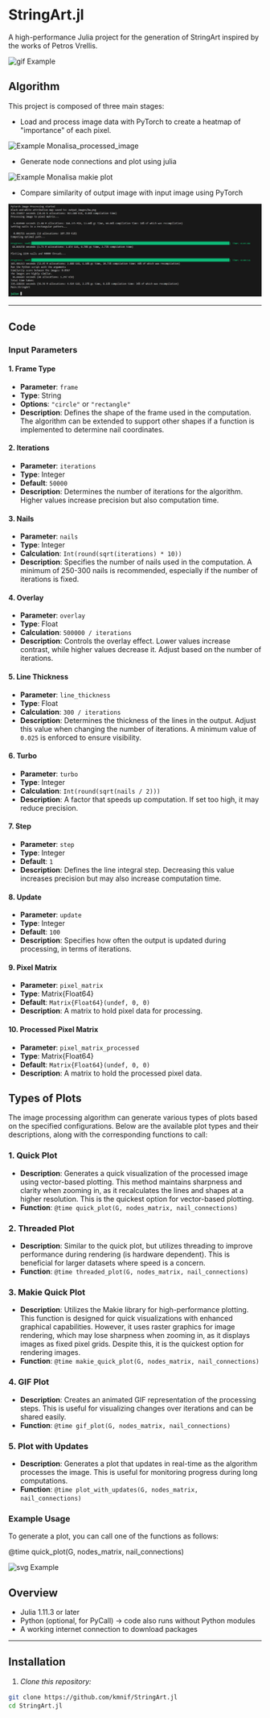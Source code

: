 # StringArt.jl

A high-performance Julia project for the generation of StringArt inspired by the works of Petros Vrellis.

![gif Example](output_images/Bird_grey_10000.gif)



## Algorithm

This project is composed of three main stages:

- Load and process image data with PyTorch to create a heatmap of "importance" of each pixel.

![Example Monalisa_processed_image](Image_processing_and_evaluating/Monalisa_processed_image_map.png)

- Generate node connections and plot using julia

![Example Monalisa makie plot](output_images/Monalisa_example_makie_plot.png)

- Compare similarity of output image with input image using PyTorch 

![Example of similarity score](output_images/image.png)


---
## Code
### Input Parameters

#### 1. Frame Type
- **Parameter**: `frame`
- **Type**: String
- **Options**: `"circle"` or `"rectangle"`
- **Description**: Defines the shape of the frame used in the computation. The algorithm can be extended to support other shapes if a function is implemented to determine nail coordinates.

#### 2. Iterations
- **Parameter**: `iterations`
- **Type**: Integer
- **Default**: `50000`
- **Description**: Determines the number of iterations for the algorithm. Higher values increase precision but also computation time.

#### 3. Nails
- **Parameter**: `nails`
- **Type**: Integer
- **Calculation**: `Int(round(sqrt(iterations) * 10))`
- **Description**: Specifies the number of nails used in the computation. A minimum of 250-300 nails is recommended, especially if the number of iterations is fixed.

#### 4. Overlay
- **Parameter**: `overlay`
- **Type**: Float
- **Calculation**: `500000 / iterations`
- **Description**: Controls the overlay effect. Lower values increase contrast, while higher values decrease it. Adjust based on the number of iterations.

#### 5. Line Thickness
- **Parameter**: `line_thickness`
- **Type**: Float
- **Calculation**: `300 / iterations`
- **Description**: Determines the thickness of the lines in the output. Adjust this value when changing the number of iterations. A minimum value of `0.025` is enforced to ensure visibility.

#### 6. Turbo
- **Parameter**: `turbo`
- **Type**: Integer
- **Calculation**: `Int(round(sqrt(nails / 2)))`
- **Description**: A factor that speeds up computation. If set too high, it may reduce precision.

#### 7. Step
- **Parameter**: `step`
- **Type**: Integer
- **Default**: `1`
- **Description**: Defines the line integral step. Decreasing this value increases precision but may also increase computation time.

#### 8. Update
- **Parameter**: `update`
- **Type**: Integer
- **Default**: `100`
- **Description**: Specifies how often the output is updated during processing, in terms of iterations.

#### 9. Pixel Matrix
- **Parameter**: `pixel_matrix`
- **Type**: Matrix{Float64}
- **Default**: `Matrix{Float64}(undef, 0, 0)`
- **Description**: A matrix to hold pixel data for processing.

#### 10. Processed Pixel Matrix
- **Parameter**: `pixel_matrix_processed`
- **Type**: Matrix{Float64}
- **Default**: `Matrix{Float64}(undef, 0, 0)`
- **Description**: A matrix to hold the processed pixel data.



## Types of Plots

The image processing algorithm can generate various types of plots based on the specified configurations. Below are the available plot types and their descriptions, along with the corresponding functions to call:

### 1. Quick Plot
- **Description**: Generates a quick visualization of the processed image using vector-based plotting. This method maintains sharpness and clarity when zooming in, as it recalculates the lines and shapes at a higher resolution. This is the quickest option for vector-based plotting.
- **Function**: `@time quick_plot(G, nodes_matrix, nail_connections)`

### 2. Threaded Plot
- **Description**: Similar to the quick plot, but utilizes threading to improve performance during rendering (is hardware dependent). This is beneficial for larger datasets where speed is a concern.
- **Function**: `@time threaded_plot(G, nodes_matrix, nail_connections)`

### 3. Makie Quick Plot
- **Description**: Utilizes the Makie library for high-performance plotting. This function is designed for quick visualizations with enhanced graphical capabilities. However, it uses raster graphics for image rendering, which may lose sharpness when zooming in, as it displays images as fixed pixel grids. Despite this, it is the quickest option for rendering images.
- **Function**: `@time makie_quick_plot(G, nodes_matrix, nail_connections)`

### 4. GIF Plot
- **Description**: Creates an animated GIF representation of the processing steps. This is useful for visualizing changes over iterations and can be shared easily.
- **Function**: `@time gif_plot(G, nodes_matrix, nail_connections)`

### 5. Plot with Updates
- **Description**: Generates a plot that updates in real-time as the algorithm processes the image. This is useful for monitoring progress during long computations.
- **Function**: `@time plot_with_updates(G, nodes_matrix, nail_connections)`

### Example Usage
To generate a plot, you can call one of the functions as follows:

@time quick_plot(G, nodes_matrix, nail_connections)

![svg Example](output_images/bird_100000_overlay120000_0.002line_thickness.svg)

## Overview

- Julia 1.11.3 or later
- Python (optional, for PyCall) -> code also runs without Python modules
- A working internet connection to download packages

---

## Installation

1. *Clone this repository:*

```bash
git clone https://github.com/kmnif/StringArt.jl
cd StringArt.jl
